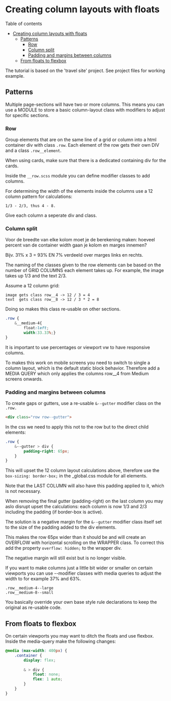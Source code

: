 # Creating column layouts with floats
Table of contents
- [Creating column layouts with floats](#creating-column-layouts-with-floats)
	- [Patterns](#patterns)
		- [Row](#row)
		- [Column split](#column-split)
		- [Padding and margins between columns](#padding-and-margins-between-columns)
	- [From floats to flexbox](#from-floats-to-flexbox)

The tutorial is based on the 'travel site' project. See project files for working example.

## Patterns
Multiple page-sections will have two or more columns. This means you can use a MODULE to store a basic column-layout class with modifiers to adjust for specific sections.

### Row
Group elements that are on the same line of a grid or column into a html container div with class `.row`. Each element of the row gets their own DIV and a class `.row__element`.

When using cards, make sure that there is a dedicated containing div for the cards.

Inside the `__row.scss` module you can define modifier classes to add columns.

For determining the width of the elements inside the columns use a 12 column pattern for calculations:
```	
1/3 - 2/3, thus 4 - 8. 
```
Give each column a seperate div and class.

### Column split
Voor de breedte van elke kolom moet je de berekening maken: hoeveel percent van de container width gaan je kolom en marges innemen? 

Bijv. 31% x 3 = 93% EN 7% verdeeld over marges links en rechts.

The naming of the classes given to the row elements can be based on the number of GRID COLUMNS each element takes up. For example, the image takes up 1/3 and the text 2/3. 

Assume a 12 column grid: 
```
image gets class row__4 -> 12 / 3 = 4
text  gets class row__8 -> 12 / 3 * 2 = 8
```
Doing so makes this class re-usable on other sections. 
```SCSS
.row {
	&__medium-4{
		float:left; 
		width:33.33%;}
}
```
It is important to use percentages or viewport vw to have responsive columns.

To makes this work on mobile screens you need to switch to single a column layout, which is the default static block behavior. Therefore add a MEDIA QUERY which only applies the columns row__4 from Medium screens onwards. 

### Padding and margins between columns
To create gaps or gutters, use a re-usable `&--gutter` modifier class on the `.row.`
```HTML
<div class="row row--gutter">
```
In the css we need to apply this not to the row but to the direct child elements:
```SCSS
.row {
	&--gutter > div {
		padding-right: 65px;
	}
}
```
This will upset the 12 column layout calculations above, therefore use the `box-sizing: border-box;` in the _global.css module for all elements. 

Note that the LAST COLUMN will also have this padding applied to it, which is not necessary. 

When removing the final gutter (padding-right) on the last column you may aslo disrupt upset the calculations: each column is now 1/3 and 2/3 including the padding (if border-box is active).

The solution is a negative margin for the `&--gutter` modifier class itself set to the size of the padding added to the div elements.

This makes the row 65px wider than it should be and will create an OVERFLOW with horizontal scrolling on the WRAPPER class. To correct this add the property `overflow: hidden;` to the wrapper div. 

The negative margin will still exist but is no longer visible.
 
If you want to make columns just a little bit wider or smaller on certain viewports you can use --modifier classes with media queries to adjust the width to for example 37% and 63%.
```
.row__medium-4--large
.row__medium-8--small
```
You basically override your own base style rule declarations to keep the original as re-usable code.

## From floats to flexbox
On certain viewports you may want to ditch the floats and use flexbox. Inside the media-query make the following changes:
```SCSS
@media (max-width: 400px) {
	.container {
		display: flex;
		
		& > div { 
			float: none; 
			flex: 1 auto; 
		}
	}
}